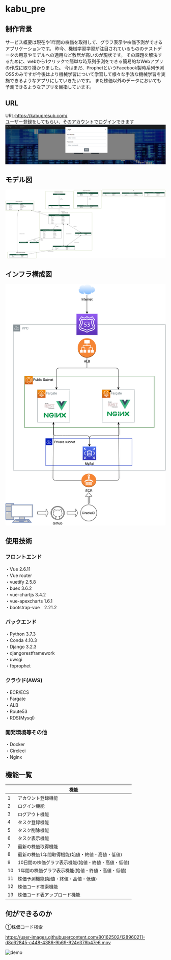 # kabu_pre

## 制作背景
サービス概要は現在や1年間の株価を取得して、グラフ表示や株価予測ができるアプリケーションです。
昨今、機械学習学習が注目されているもののテストデータの用意やモデルへの適用など敷居が高いのが現状です。
その課題を解決するために、webから1クリックで簡単な時系列予測をできる簡易的なWebアプリの作成に取り掛かりました。
今はまだ、ProphetというFacebook製時系列予測OSSのみですが今後はより機械学習について学習して様々な手法な機械学習を実施できるようなアプリにしていきたいです。
また株価以外のデータにおいても予測できるようなアプリを目指しています。

## URL
URL:https://kabupresub.com/  
ユーザー登録をしてもらい、そのアカウントでログインできます  
![alt](https://github.com/kdaisuke853/kabu_pre/blob/master/image/%E3%83%AD%E3%82%B0%E3%82%A4%E3%83%B3%E7%94%BB%E9%9D%A2.png)

## モデル図
![alt](https://github.com/kdaisuke853/kabu_pre/blob/master/image/graph-model.png)

## インフラ構成図  
![alt](https://github.com/kdaisuke853/kabu_pre/blob/master/image/test3.png)

## 使用技術  
### フロントエンド  
・Vue 2.6.11  
・Vue router  
・vuetify 2.5.8  
・buex 3.6.2  
・vue-chartjs 3.4.2  
・vue-apexcharts 1.6.1  
・bootstrap-vue　2.21.2  

### バックエンド  
・Python 3.7.3  
・Conda 4.10.3  
・Django 3.2.3  
・djangorestframework  
・uwsgi  
・fbprophet  

### クラウド(AWS)  
・ECR/ECS  
・Fargate  
・ALB  
・Route53  
・RDS(Mysql)  


### 開発環境等その他  
・Docker  
・Circleci  
・Nginx  

## 機能一覧
|  | 機能 |
----|---- 
| 1 | アカウント登録機能 |
| 2 | ログイン機能 |
| 3 | ログアウト機能 |
| 4 | タスク登録機能 |
| 5 | タスク削除機能 |
| 6 | タスク表示機能 |
| 7 | 最新の株価取得機能 |
| 8 | 最新の株価1年間取得機能(始値・終値・高値・低値) |
| 9 | 10日間の株価グラフ表示機能(始値・終値・高値・低値) |
| 10 | 1年間の株価グラフ表示機能(始値・終値・高値・低値) |
| 11 | 株価予測機能(始値・終値・高値・低値) |
| 12 | 株価コード検索機能|
| 13 | 株価コード表アップロード機能|

## 何ができるのか  
①株価コード検索  
  
https://user-images.githubusercontent.com/80162502/128960211-d8c62845-c448-4386-9b69-924e378b47e6.mov


![demo](https://github.com/kdaisuke853/kabu_pre/blob/master/%E6%A0%AA%E4%BE%A1%E5%8F%96%E5%BE%97.gif)

